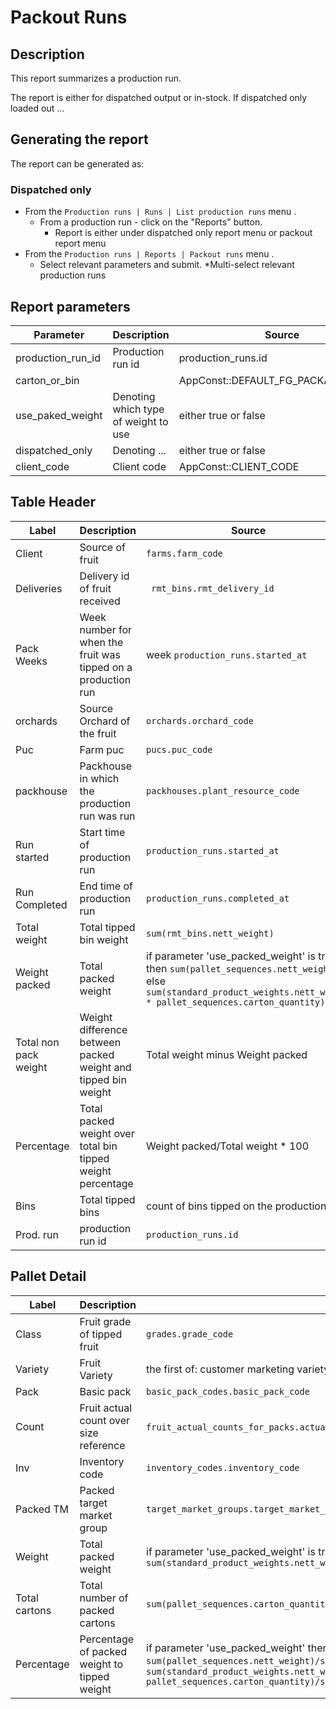 # Packout Runs 

## Description
This report summarizes a production run.

The report is either for dispatched output or in-stock. If dispatched only loaded out ...

## Generating the report

The report can be generated as:
### Dispatched only

* From the `Production runs | Runs | List production runs` menu .
    * From a production run - click on the "Reports" button.
       * Report is either under dispatched only report menu or packout report menu
* From the `Production runs | Reports | Packout runs` menu .
  * Select relevant parameters and submit.
    *Multi-select relevant production runs 

## Report parameters
| Parameter | Description | Source |
| ----- | ----------- | ------ |
|production_run_id|Production run id | production_runs.id |
|carton_or_bin| |AppConst::DEFAULT_FG_PACKAGING_TYPE  |
|use_paked_weight|Denoting which type of weight to use | either true or false |
|dispatched_only|Denoting ... |either true or false  |
|client_code|Client code | AppConst::CLIENT_CODE |
## Table Header
| Label | Description | Source |
| ----- | ----------- | ------ |
|  Client  |Source of fruit  | `farms.farm_code` |
|  Deliveries  |Delivery id of fruit received | ` rmt_bins.rmt_delivery_id` |
|  Pack Weeks  |Week number for when the fruit was tipped on a production run | week `production_runs.started_at` |
|  orchards  |Source Orchard of the fruit | `orchards.orchard_code` |
|  Puc  |Farm puc |`pucs.puc_code` |
|  packhouse  | Packhouse in which the production run was run |`packhouses.plant_resource_code`  |
|  Run started  |Start time of production run | `production_runs.started_at` |
|  Run Completed  |End time of production run | `production_runs.completed_at` |
|  Total weight  |Total tipped bin weight | `sum(rmt_bins.nett_weight)` |
|  Weight packed  |Total packed weight |if parameter 'use_packed_weight' is true then `sum(pallet_sequences.nett_weight)` else `sum(standard_product_weights.nett_weight * pallet_sequences.carton_quantity)`|
|  Total non pack weight  |Weight difference between packed weight and tipped bin weight | Total weight minus Weight packed |
|  Percentage  | Total packed weight over total bin tipped weight  percentage| Weight packed/Total weight * 100 |
|  Bins  |Total tipped bins | count of bins tipped on the production run |
|  Prod. run  | production run id| `production_runs.id`  |
## Pallet Detail
| Label | Description | Source |
| ----- | ----------- | ------ |
|  Class  |Fruit grade of tipped fruit| `grades.grade_code` |
|  Variety  | Fruit Variety | the first of: customer marketing variety or marketing marketing_variety_code that has a value |
|  Pack  |Basic pack |`basic_pack_codes.basic_pack_code`  |
|  Count  |Fruit actual count over size reference   |`fruit_actual_counts_for_packs.actual_count_for_pack`/`fruit_size_references.size_reference`  |
|  Inv  |Inventory code | `inventory_codes.inventory_code` |
|  Packed TM  |Packed target market group |`target_market_groups.target_market_group_name`  |
|  Weight  |Total packed weight |if parameter 'use_packed_weight' is true then `sum(pallet_sequences.nett_weight)` else `sum(standard_product_weights.nett_weight * pallet_sequences.carton_quantity)`|
|  Total cartons  |Total number of packed cartons |`sum(pallet_sequences.carton_quantity)`  |
|  Percentage  |Percentage of packed weight to tipped weight |if parameter 'use_packed_weight' then `sum(pallet_sequences.nett_weight)/sum(rmt_bins.nett_weight)`  else `sum(standard_product_weights.nett_weight * pallet_sequences.carton_quantity)/sum(rmt_bins.nett_weight)` |
